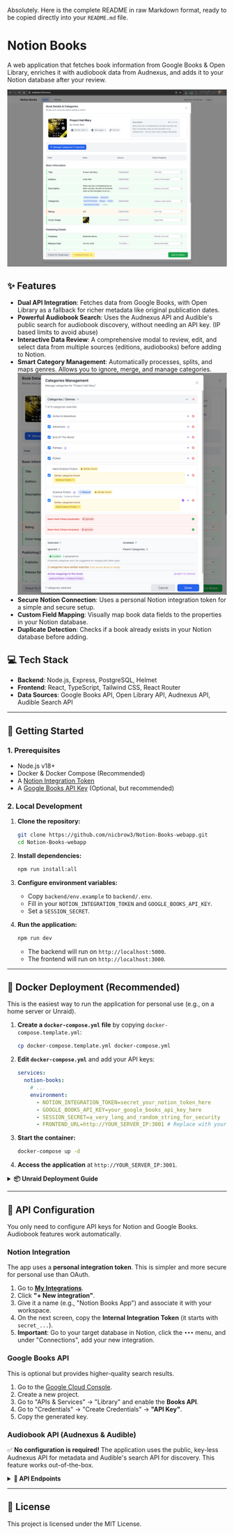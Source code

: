 Absolutely. Here is the complete README in raw Markdown format, ready to be copied directly into your `README.md` file.


# Notion Books

A web application that fetches book information from Google Books & Open Library, enriches it with audiobook data from Audnexus, and adds it to your Notion database after your review.

![alt text](screenshots/BookDetails.png)
## ✨ Features

-   **Dual API Integration**: Fetches data from Google Books, with Open Library as a fallback for richer metadata like original publication dates.
-   **Powerful Audiobook Search**: Uses the Audnexus API and Audible's public search for audiobook discovery, without needing an API key. (IP based limits to avoid abuse)
-   **Interactive Data Review**: A comprehensive modal to review, edit, and select data from multiple sources (editions, audiobooks) before adding to Notion.
-   **Smart Category Management**: Automatically processes, splits, and maps genres. Allows you to ignore, merge, and manage categories.
![alt text](screenshots/CategoriesModal.png)
-   **Secure Notion Connection**: Uses a personal Notion integration token for a simple and secure setup.
-   **Custom Field Mapping**: Visually map book data fields to the properties in your Notion database.
-   **Duplicate Detection**: Checks if a book already exists in your Notion database before adding.

## 💻 Tech Stack

-   **Backend**: Node.js, Express, PostgreSQL, Helmet
-   **Frontend**: React, TypeScript, Tailwind CSS, React Router
-   **Data Sources**: Google Books API, Open Library API, Audnexus API, Audible Search API

---

## 🚀 Getting Started

### 1. Prerequisites

-   Node.js v18+
-   Docker & Docker Compose (Recommended)
-   A [Notion Integration Token](#-notion-integration)
-   A [Google Books API Key](#-google-books-api) (Optional, but recommended)

### 2. Local Development

1.  **Clone the repository:**
    ```bash
    git clone https://github.com/nicbrow3/Notion-Books-webapp.git
    cd Notion-Books-webapp
    ```

2.  **Install dependencies:**
    ```bash
    npm run install:all
    ```

3.  **Configure environment variables:**
    -   Copy `backend/env.example` to `backend/.env`.
    -   Fill in your `NOTION_INTEGRATION_TOKEN` and `GOOGLE_BOOKS_API_KEY`.
    -   Set a `SESSION_SECRET`.

4.  **Run the application:**
    ```bash
    npm run dev
    ```
    -   The backend will run on `http://localhost:5000`.
    -   The frontend will run on `http://localhost:3000`.

---

## 🐳 Docker Deployment (Recommended)

This is the easiest way to run the application for personal use (e.g., on a home server or Unraid).

1.  **Create a `docker-compose.yml` file** by copying `docker-compose.template.yml`:
    ```bash
    cp docker-compose.template.yml docker-compose.yml
    ```

2.  **Edit `docker-compose.yml`** and add your API keys:
    ```yaml
    services:
      notion-books:
        # ...
        environment:
          - NOTION_INTEGRATION_TOKEN=secret_your_notion_token_here
          - GOOGLE_BOOKS_API_KEY=your_google_books_api_key_here
          - SESSION_SECRET=a_very_long_and_random_string_for_security
          - FRONTEND_URL=http://YOUR_SERVER_IP:3001 # Replace with your server's IP
    ```

3.  **Start the container:**
    ```bash
    docker-compose up -d
    ```

4.  **Access the application** at `http://YOUR_SERVER_IP:3001`.

<details>
<summary><strong>📦 Unraid Deployment Guide</strong></summary>

1.  **Install Docker Compose Manager**: If not already installed, get it from the "Apps" tab in Unraid.
2.  **Create a New Stack**:
    -   Go to the Docker tab and click "Add Container".
    -   Switch to the "Compose" view.
    -   **Name the stack**: `notion-books`.
3.  **Paste and Edit Compose File**:
    -   Copy the contents of `docker-compose.template.yml` into the compose editor.
    -   Update the `environment` section with your actual API keys and server IP address.
4.  **Start the Stack**: Click "Start" to pull the image and run the container.
5.  **Access**: The app will be available at the IP and port you configured (e.g., `http://192.168.1.10:3001`).

</details>

---

## 🔑 API Configuration

You only need to configure API keys for Notion and Google Books. Audiobook features work automatically.

### Notion Integration

The app uses a **personal integration token**. This is simpler and more secure for personal use than OAuth.

1.  Go to **[My Integrations](https://www.notion.so/my-integrations)**.
2.  Click **"+ New integration"**.
3.  Give it a name (e.g., "Notion Books App") and associate it with your workspace.
4.  On the next screen, copy the **Internal Integration Token** (it starts with `secret_...`).
5.  **Important**: Go to your target database in Notion, click the `•••` menu, and under "Connections", add your new integration.

### Google Books API

This is optional but provides higher-quality search results.

1.  Go to the [Google Cloud Console](https://console.cloud.google.com/).
2.  Create a new project.
3.  Go to "APIs & Services" -> "Library" and enable the **Books API**.
4.  Go to "Credentials" -> "Create Credentials" -> **"API Key"**.
5.  Copy the generated key.

### Audiobook API (Audnexus & Audible)

✅ **No configuration is required!** The application uses the public, key-less Audnexus API for metadata and Audible's search API for discovery. This feature works out-of-the-box.

<details>
<summary><strong>🔌 API Endpoints</strong></summary>

-   `GET /health` - Health check endpoint.
-   `POST /auth/setup` - Set up the Notion connection.
-   `GET /auth/status` - Check authentication status.
-   `POST /auth/logout` - Log out.
-   `GET /api/books/search` - Search for books.
-   `GET /api/books/suggestions` - Get search suggestions.
-   `GET /api/books/editions/:workKey` - Get book editions from Open Library.
-   `GET /api/books/audiobook-search/:title/:author` - Search for audiobook matches.
-   `GET /api/books/audiobook/:asin` - Get full data for a selected audiobook.
-   `GET /api/notion/databases` - List available Notion databases.
-   `GET /api/notion/database/:id/properties` - Get properties for a specific database.
-   `POST /api/notion/pages/book` - Create a new book page in Notion.
-   `PATCH /api/notion/pages/:pageId/book` - Update an existing book page.

</details>

---

## 📄 License

This project is licensed under the MIT License.